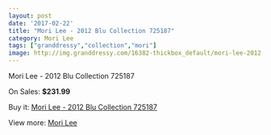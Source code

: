 ```yaml
---
layout: post
date: '2017-02-22'
title: "Mori Lee - 2012 Blu Collection 725187"
category: Mori Lee
tags: ["granddressy","collection","mori"]
image: http://img.granddressy.com/16382-thickbox_default/mori-lee-2012-blu-collection-725187.jpg
---
```

Mori Lee - 2012 Blu Collection 725187

On Sales: **$231.99**
<a href="https://www.granddressy.com/en/mori-lee/15391-mori-lee-2012-blu-collection-725187.html"><amp-img layout="responsive" width="600" height="600" src="//img.granddressy.com/16382-thickbox_default/mori-lee-2012-blu-collection-725187.jpg" alt="Mori Lee - 2012 Blu Collection 725187 0" /></a>

Buy it: [Mori Lee - 2012 Blu Collection 725187](https://www.granddressy.com/en/mori-lee/15391-mori-lee-2012-blu-collection-725187.html "Mori Lee - 2012 Blu Collection 725187")

View more: [Mori Lee](https://www.granddressy.com/en/185-mori-lee "Mori Lee")